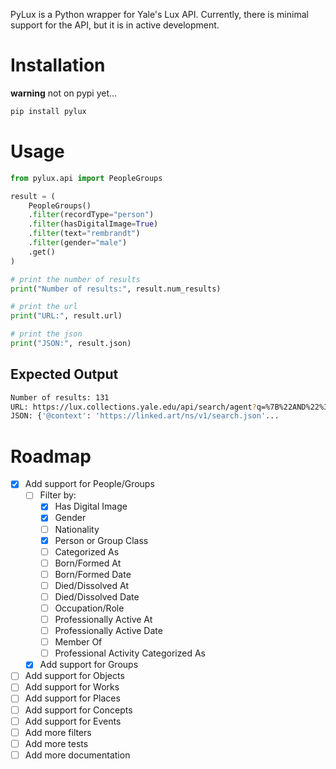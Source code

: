 PyLux is a Python wrapper for Yale's Lux API. Currently, there is minimal support for the API, but it is in active development.

# Installation

**warning** not on pypi yet...

```bash
pip install pylux
```

# Usage

```python
from pylux.api import PeopleGroups

result = (
    PeopleGroups()
    .filter(recordType="person")
    .filter(hasDigitalImage=True)
    .filter(text="rembrandt")
    .filter(gender="male")
    .get()
)

# print the number of results
print("Number of results:", result.num_results)

# print the url
print("URL:", result.url)

# print the json
print("JSON:", result.json)
```

## Expected Output

```bash
Number of results: 131
URL: https://lux.collections.yale.edu/api/search/agent?q=%7B%22AND%22%3A%20%5B%7B%22recordType%22%3A%20%22person%22%7D%2C%20%7B%22hasDigitalImage%22%3A%201%7D%2C%20%7B%22text%22%3A%20%22rembrandt%22%7D%2C%20%7B%22gender%22%3A%20%7B%22id%22%3A%20%22https%3A//lux.collections.yale.edu/data/concept/6f652917-4c07-4d51-8209-fcdd4f285343%22%7D%7D%5D%7D
JSON: {'@context': 'https://linked.art/ns/v1/search.json'...
```

# Roadmap
- [x] Add support for People/Groups
    - [ ] Filter by:
        - [x] Has Digital Image
        - [x] Gender
        - [ ] Nationality
        - [x] Person or Group Class
        - [ ] Categorized As
        - [ ] Born/Formed At
        - [ ] Born/Formed Date
        - [ ] Died/Dissolved At
        - [ ] Died/Dissolved Date
        - [ ] Occupation/Role
        - [ ] Professionally Active At
        - [ ] Professionally Active Date
        - [ ] Member Of
        - [ ] Professional Activity Categorized As
    - [x] Add support for Groups
- [ ] Add support for Objects
- [ ] Add support for Works
- [ ] Add support for Places
- [ ] Add support for Concepts
- [ ] Add support for Events
- [ ] Add more filters
- [ ] Add more tests
- [ ] Add more documentation